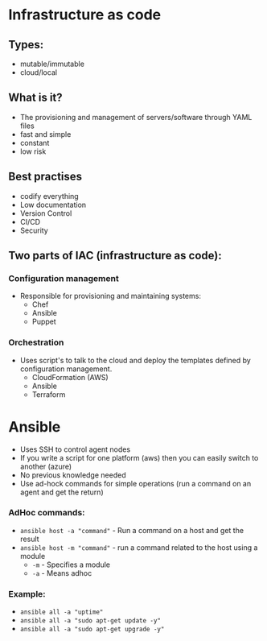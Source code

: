 # Infrastructure as code
## Types:
* mutable/immutable
* cloud/local


## What is it?  
* The provisioning and management of servers/software through YAML files  
* fast and simple  
* constant  
* low risk  


## Best practises  
* codify everything  
* Low documentation  
* Version Control  
* CI/CD  
* Security  


## Two parts of IAC (infrastructure as code):
### Configuration management  
* Responsible for provisioning and maintaining systems:  
    * Chef  
    * Ansible  
    * Puppet  
    
### Orchestration
* Uses script's to talk to the cloud and deploy the templates defined by configuration management.
    * CloudFormation (AWS)  
    * Ansible  
    * Terraform
    

# Ansible
* Uses SSH to control agent nodes  
* If you write a script for one platform (aws) then you can easily switch to another (azure)  
* No previous knowledge needed
* Use ad-hock commands for simple operations (run a command on an agent and get the return)


### AdHoc commands:  
* `ansible host -a "command"` - Run a command on a host and get the result  
* `ansible host -m "command"` - run a command related to the host using a module
  * `-m` - Specifies a module
  * `-a` - Means adhoc
  

### Example:  
* `ansible all -a "uptime"`
* `ansible all -a "sudo apt-get update -y"`
* `ansible all -a "sudo apt-get upgrade -y"`